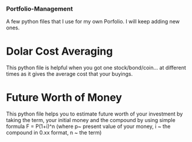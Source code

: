 ### Portfolio-Management
A few python files that I use for my own Porfolio. I will keep adding new ones.

# Dolar Cost Averaging
This python file is helpful when you got one stock/bond/coin... at different times as it gives the average cost that your buyings.

# Future Worth of Money
This python file helps you to estimate future worth of your investment by taking the term, your initial money and the compound by using simple formula F = P(1+i)^n (where p~ present value of your money, i ~ the compound in 0.xx format, n ~ the term)
